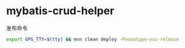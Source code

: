 # mybatis-crud-helper

发布命令
```bash
export GPG_TTY=$(tty) && mvn clean deploy -Psonatype-oss-release
```
